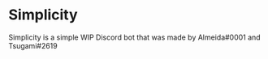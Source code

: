 # Simplicity

Simplicity is a simple WIP Discord bot that was made by Almeida#0001 and Tsugami#2619
